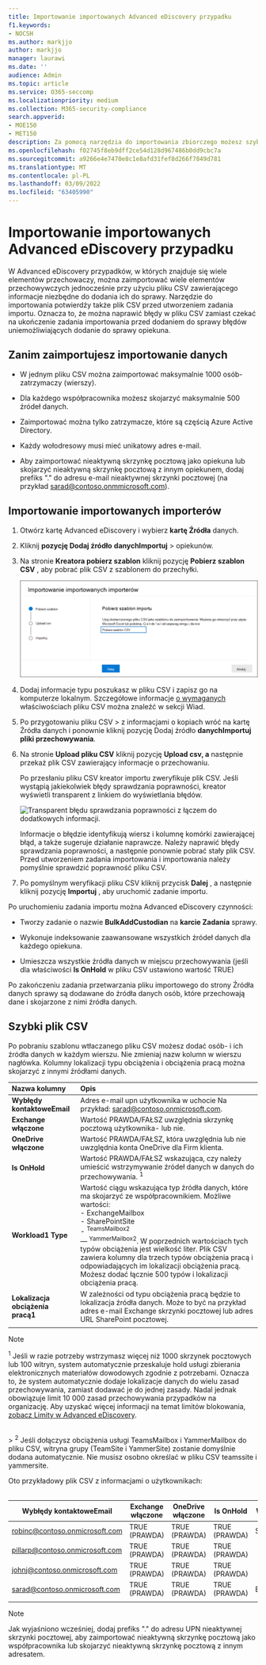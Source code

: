 ```yaml
---
title: Importowanie importowanych Advanced eDiscovery przypadku
f1.keywords:
- NOCSH
ms.author: markjjo
author: markjjo
manager: laurawi
ms.date: ''
audience: Admin
ms.topic: article
ms.service: O365-seccomp
ms.localizationpriority: medium
ms.collection: M365-security-compliance
search.appverid:
- MOE150
- MET150
description: Za pomocą narzędzia do importowania zbiorczego możesz szybko dodać do sprawy wiele elementów do przechowywania danych i skojarzonych z nimi źródeł danych w Advanced eDiscovery.
ms.openlocfilehash: f02745f8eb9dff2ce54d128d967486b0dd9cbc7a
ms.sourcegitcommit: a9266e4e7470e8c1e8afd31fef8d266f7849d781
ms.translationtype: MT
ms.contentlocale: pl-PL
ms.lasthandoff: 03/09/2022
ms.locfileid: "63405990"
---
```

# <a name="import-custodians-to-an-advanced-ediscovery-case"></a>Importowanie importowanych Advanced eDiscovery przypadku

W Advanced eDiscovery przypadków, w których znajduje się wiele elementów przechowaczy, można zaimportować wiele elementów przechowywczych jednocześnie przy użyciu pliku CSV zawierającego informacje niezbędne do dodania ich do sprawy. Narzędzie do importowania potwierdźy także plik CSV przed utworzeniem zadania importu. Oznacza to, że można naprawić błędy w pliku CSV zamiast czekać na ukończenie zadania importowania przed dodaniem do sprawy błędów uniemożliwiających dodanie do sprawy opiekuna.

## <a name="before-you-import-custodians"></a>Zanim zaimportujesz importowanie danych

- W jednym pliku CSV można zaimportować maksymalnie 1000 osób-zatrzymaczy (wierszy).

- Dla każdego współpracownika możesz skojarzyć maksymalnie 500 źródeł danych.  

- Zaimportować można tylko zatrzymacze, które są częścią Azure Active Directory.

- Każdy wołodresowy musi mieć unikatowy adres e-mail.

- Aby zaimportować nieaktywną skrzynkę pocztową jako opiekuna lub skojarzyć nieaktywną skrzynkę pocztową z innym opiekunem, dodaj prefiks "." do adresu e-mail nieaktywnej skrzynki pocztowej (na przykład sarad@contoso.onmmicrosoft.com).

## <a name="import-custodians"></a>Importowanie importowanych importerów

1. Otwórz kartę Advanced eDiscovery i wybierz **kartę Źródła** danych.

2. Kliknij **pozycję Dodaj źródło** **danychImportuj** >  opiekunów.

3. Na stronie **Kreatora pobierz szablon** kliknij pozycję **Pobierz szablon CSV** , aby pobrać plik CSV z szablonem do przechyłki.

   ![Pobierz szablon CSV ze strony wysuwanych importowania wytłaczanych plików.](../media/ImportCustodians1.png)

4. Dodaj informacje typu poszukasz w pliku CSV i zapisz go na komputerze lokalnym. Szczegółowe informacje [o wymaganych](#custodian-csv-file) właściwościach pliku CSV można znaleźć w sekcji Wiad.

5. Po przygotowaniu pliku CSV  >  z informacjami o kopiach wróć na kartę Źródła danych i  ponownie kliknij pozycję Dodaj źródło **danychImportuj pliki przechowywania**.

6. Na stronie **Upload pliku CSV** kliknij pozycję **Upload csv, a** następnie przekaż plik CSV zawierający informacje o przechowaniu.

   Po przesłaniu pliku CSV kreator importu zweryfikuje plik CSV. Jeśli wystąpią jakiekolwiek błędy sprawdzania poprawności, kreator wyświetli transparent z linkiem do wyświetlania błędów.

   ![Transparent błędu sprawdzania poprawności z łączem do dodatkowych informacji.](../media/ImportCustodians2.png)

   Informacje o błędzie identyfikują wiersz i kolumnę komórki zawierającej błąd, a także sugeruje działanie naprawcze. Należy naprawić błędy sprawdzania poprawności, a następnie ponownie pobrać stały plik CSV. Przed utworzeniem zadania importowania i importowania należy pomyślnie sprawdzić poprawność pliku CSV.

7. Po pomyślnym weryfikacji pliku CSV kliknij przycisk **Dalej** , a następnie kliknij pozycję **Importuj** , aby uruchomić zadanie importu.

Po uruchomieniu zadania importu można Advanced eDiscovery czynności:

- Tworzy zadanie o nazwie **BulkAddCustodian** na **karcie Zadania** sprawy.

- Wykonuje indeksowanie zaawansowane wszystkich źródeł danych dla każdego opiekuna.

- Umieszcza wszystkie źródła danych w miejscu przechowywania (jeśli dla właściwości **Is OnHold** w pliku CSV ustawiono wartość TRUE)

Po zakończeniu zadania przetwarzania pliku importowego do strony Źródła danych sprawy są dodawane do źródła danych osób,  które przechowają dane i skojarzone z nimi źródła danych.

## <a name="custodian-csv-file"></a>Szybki plik CSV

Po pobraniu szablonu wtłaczanego pliku CSV możesz dodać osób- i ich źródła danych w każdym wierszu. Nie zmieniaj nazw kolumn w wierszu nagłówka. Kolumny lokalizacji typu obciążenia i obciążenia pracą można skojarzyć z innymi źródłami danych.

| Nazwa kolumny|Opis|
|:------- |:------------------------------------------------------------|
|**Wybłędy kontaktoweEmail**     |Adres e-mail upn użytkownika w uchocie Na przykład: sarad@contoso.onmicrosoft.com.           |
|**Exchange włączone** | Wartość PRAWDA/FAŁSZ uwzględnia skrzynkę pocztową użytkownika- lub nie.      |
|**OneDrive włączone** | Wartość PRAWDA/FAŁSZ, która uwzględnia lub nie uwzględnia konta OneDrive dla Firm klienta. |
|**Is OnHold**        | Wartość PRAWDA/FAŁSZ wskazująca, czy należy umieścić wstrzymywanie źródeł danych w danych do przechowywania. <sup>1</sup>     |
|**Workload1 Type**         |Wartość ciągu wskazująca typ źródła danych, które ma skojarzyć ze współpracownikiem. Możliwe wartości: <br/>- ExchangeMailbox<br/> - SharePointSite<br/>- <sup>TeamsMailbox2</sup><br/>— <sup>YammerMailbox2</sup>. W poprzednich wartościach tych typów obciążenia jest wielkość liter. Plik CSV zawiera kolumny dla trzech typów obciążenia pracą i odpowiadających im lokalizacji obciążenia pracą. Możesz dodać łącznie 500 typów i lokalizacji obciążenia pracą.|
|**Lokalizacja obciążenia pracą1**     | W zależności od typu obciążenia pracą będzie to lokalizacja źródła danych. Może to być na przykład adres e-mail Exchange skrzynki pocztowej lub adres URL SharePoint pocztowej. |
|||

> [!NOTE]
> <sup>1</sup> Jeśli w razie potrzeby wstrzymasz więcej niż 1000 skrzynek pocztowych lub 100 witryn, system automatycznie przeskaluje hold usługi zbierania elektronicznych materiałów dowodowych zgodnie z potrzebami. Oznacza to, że system automatycznie dodaje lokalizacje danych do wielu zasad przechowywania, zamiast dodawać je do jednej zasady. Nadal jednak obowiązuje limit 10 000 zasad przechowywania przypadków na organizację. Aby uzyskać więcej informacji na temat limitów blokowania, [zobacz Limity w Advanced eDiscovery](limits-ediscovery20.md#hold-limits).
<br>
> <sup>2</sup> Jeśli dołączysz obciążenia usługi TeamsMailbox i YammerMailbox do pliku CSV, witryna grupy (TeamSite i YammerSite) zostanie domyślnie dodana automatycznie. Nie musisz osobno określać w pliku CSV teamssite i yammersite.

Oto przykładowy plik CSV z informacjami o użytkownikach:<br/><br/>

|Wybłędy kontaktoweEmail      | Exchange włączone | OneDrive włączone | Is OnHold | Workload1 Type | Lokalizacja obciążenia pracą1             |
| ----------------- | ---------------- | ---------------- | --------- | -------------- | ------------------------------ |
|robinc@contoso.onmicrosoft.com | TRUE (PRAWDA)             | TRUE (PRAWDA)             | TRUE (PRAWDA)      | SharePointSite | https://contoso.sharepoint.com |
|pillarp@contoso.onmicrosoft.com | TRUE (PRAWDA)             | TRUE (PRAWDA)             | TRUE (PRAWDA)      | |  |
|johnj@contoso.onmicrosoft.com|TRUE (PRAWDA)|TRUE (PRAWDA)|TRUE (PRAWDA)||
|sarad@contoso.onmicrosoft.com|TRUE (PRAWDA)|TRUE (PRAWDA)|TRUE (PRAWDA)|ExchangeMailbox|saradavis@contoso.onmicrosoft.com
||||||

> [!NOTE]
> Jak wyjaśniono wcześniej, dodaj prefiks "." do adresu UPN nieaktywnej skrzynki pocztowej, aby zaimportować nieaktywną skrzynkę pocztową jako współpracownika lub skojarzyć nieaktywną skrzynkę pocztową z innym adresatem.
